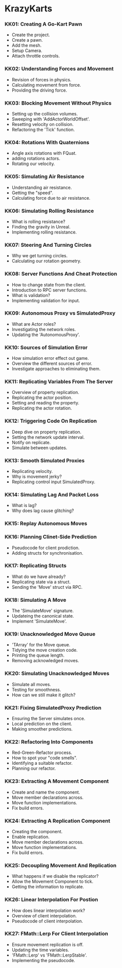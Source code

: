 # KrazyKarts

### KK01: Creating A Go-Kart Pawn ###

+ Create the project.
+ Create a pawn.
+ Add the mesh.
+ Setup Camera.
+ Attach throttle controls.

### KK02: Understanding Forces and Movement ###

+ Revision of forces in physics.
+ Calculating movement from force.
+ Providing the driving force.

### KK03: Blocking Movement Without Physics ###

+ Setting up the collision volumes.
+ Sweeping with 'AddActorWorldOffset'.
+ Resetting velocity on collision.
+ Refactoring the 'Tick' function.

### KK04: Rotations With Quaternions ###

+ Angle axis rotations with FQuat.
+ adding rotations actors.
+ Rotating our velocity.

### KK05: Simulating Air Resistance ###

+ Understanding air resistance.
+ Getting the "speed".
+ Calculating force due to air resistance.

### KK06: Simulating Rolling Resistance ###

+ What is rolling resistance?
+ Finding the gravity in Unreal.
+ Implementing rolling resistance.

### KK07: Steering And Turning Circles ###

+ Why we get turning circles.
+ Calculating our rotation geometry.

### KK08: Server Functions And Cheat Protection ###

+ How to change state from the client.
+ Introduction to RPC server functions.
+ What is validation?
+ Implementing validation for input.

### KK09: Autonomous Proxy vs SimulatedProxy ###

+ What are Actor roles?
+ Investigating the network roles.
+ Updating the 'AutonomousProxy'.

### KK10: Sources of Simulation Error ###

+ How simulation error effect out game.
+ Overview the different sources of error.
+ Investigate approaches to eliminating them.

### KK11: Replicating Variables From The Server ###

+ Overview of property replication.
+ Replicating the actor position.
+ Setting and reading the property.
+ Replicating the actor rotation.

### KK12: Triggering Code On Replication ###

+ Deep dive on property replication.
+ Setting the network update interval.
+ Notify on replicate.
+ Simulate between updates.

### KK13: Smooth Simulated Proxies ###

+ Replicating velocity.
+ Why is movement jerky?
+ Replicating control input SimulatedProxy.

### KK14: Simulating Lag And Packet Loss ###

+ What is lag?
+ Why does lag cause glitching?

### KK15: Replay Autonomous Moves ###

### KK16: Planning Clinet-Side Prediction ###

+ Pseudocode for client prodiction.
+ Adding structs for synchronisation.

### KK17: Replicating Structs ###

+ What do we have already?
+ Replicating state via a struct.
+ Sending the 'Move' struct via RPC.

### KK18: Simulating A Move ###

+ The 'SimulateMove' signature.
+ Updateing the canonical state.
+ Implement 'SimulateMove'.

### KK19: Unacknowledged Move Queue ###

+ 'TArray' for the Move queue.
+ Tidying the move creation code.
+ Printing the queue length.
+ Removing acknowledged moves.

### KK20: Simulating Unacknowledged Moves ###

+ Simulate all moves.
+ Testing for smoothness.
+ How can we still make it glitch?

### KK21: Fixing SimulatedProxy Prediction ###

+ Ensuring the Server simulates once.
+ Local prediction on the client.
+ Making smoother predictions.

### KK22: Refactoring Into Components ###

+ Red-Green-Refactor process.
+ How to spot your "code smells".
+ Identifying a suitable refactor.
+ Planning our refactor.

### KK23: Extracting A Movement Component ###

+ Create and name the component.
+ Move member declarations across.
+ Move function implementations.
+ Fix build errors.

### KK24: Extracting A Replication Component ###

+ Creating the component.
+ Enable replication.
+ Move member declarations across.
+ Move function implementations.
+ Fix build errors.

### KK25: Decoupling Movement And Replication ###

+ What happens if we disable the replicator?
+ Allow the Movement Component to tick.
+ Getting the information to replicate.

### KK26: Linear Interpolation For Postion ###

+ How does linear interpolation work?
+ Overview of client interpolation.
+ Pseudocode of client interpolation.

### KK27: FMath::Lerp For Client Interpolation ###

+ Ensure movement replication is off.
+ Updating the time variables.
+ 'FMath::Lerp' vs 'FMath::LerpStable'.
+ Implementing the pseudocode.
